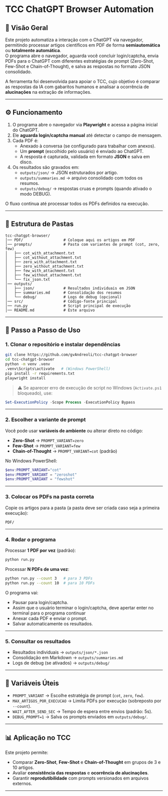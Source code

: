 # TCC ChatGPT Browser Automation

## 📌 Visão Geral

Este projeto automatiza a interação com o ChatGPT via navegador, permitindo processar artigos científicos em PDF de forma **semiautomática** ou **totalmente automática**.  
O programa abre o navegador, aguarda você concluir login/captcha, envia PDFs para o ChatGPT com diferentes estratégias de prompt (Zero-Shot, Few-Shot e Chain-of-Thought), e salva as respostas no formato JSON consolidado.  

A ferramenta foi desenvolvida para apoiar o TCC, cujo objetivo é comparar as respostas da IA com gabaritos humanos e analisar a ocorrência de **alucinações** na extração de informações.

---

## ⚙️ Funcionamento

1. O programa abre o navegador via **Playwright** e acessa a página inicial do ChatGPT.
2. Ele **aguarda login/captcha manual** até detectar o campo de mensagem.
3. Cada PDF é:
   - Anexado à conversa (se configurado para trabalhar com anexos).
   - Um **prompt** (escolhido pelo usuário) é enviado ao ChatGPT.
   - A resposta é capturada, validada em formato **JSON** e salva em disco.
4. Os resultados são gravados em:
   - `outputs/json/` → JSON estruturados por artigo.
   - `outputs/summaries.md` → arquivo consolidado com todos os resumos.
   - `outputs/debug/` → respostas cruas e prompts (quando ativado o modo DEBUG).

O fluxo continua até processar todos os PDFs definidos na execução.

---

## 📂 Estrutura de Pastas

```
tcc-chatgpt-browser/
│── PDF/                  # Coloque aqui os artigos em PDF
│── prompts/              # Pasta com variantes de prompt (cot, zero, few)
│   ├── cot_with_attachment.txt
│   ├── cot_without_attachment.txt
│   ├── zero_with_attachment.txt
│   ├── zero_without_attachment.txt
│   ├── few_with_attachment.txt
│   ├── few_without_attachment.txt
│   └── fix_json.txt
│── outputs/
│   ├── json/             # Resultados individuais em JSON
│   ├── summaries.md      # Consolidação dos resumos
│   └── debug/            # Logs de debug (opcional)
│── src/                  # Código-fonte principal
│── run.py                # Script principal de execução
│── README.md             # Este arquivo
```

---

## 🚀 Passo a Passo de Uso

### 1. Clonar o repositório e instalar dependências
```bash
git clone https://github.com/gvAndreoli/tcc-chatgpt-browser
cd tcc-chatgpt-browser
python -m venv .venv
.venv\Scripts\activate   # (Windows PowerShell)
pip install -r requirements.txt
playwright install
```

> ⚠️ Se aparecer erro de execução de script no Windows (`Activate.ps1` bloqueado), use:
```powershell
Set-ExecutionPolicy -Scope Process -ExecutionPolicy Bypass
```

---

### 2. Escolher a variante de prompt
Você pode usar **variáveis de ambiente** ou alterar direto no código:

- **Zero-Shot** → `PROMPT_VARIANT=zero`
- **Few-Shot** → `PROMPT_VARIANT=few`
- **Chain-of-Thought** → `PROMPT_VARIANT=cot` (padrão)

No Windows PowerShell:
```powershell
$env:PROMPT_VARIANT="cot"
$env:PROMPT_VARIANT = "zeroshot"
$env:PROMPT_VARIANT = "fewshot"
```

---

### 3. Colocar os PDFs na pasta correta
Copie os artigos para a pasta (a pasta deve ser criada caso seja a primeira execução):
```
PDF/
```

---

### 4. Rodar o programa
Processar **1 PDF por vez** (padrão):
```bash
python run.py
```

Processar **N PDFs de uma vez**:
```bash
python run.py --count 3   # para 3 PDFs
python run.py --count 10  # para 10 PDFs
```

O programa vai:
- Pausar para login/captcha.
- Assim que o usuário terminar o login/captcha, deve apertar enter no terminal para o programa continuar
- Anexar cada PDF e enviar o prompt.
- Salvar automaticamente os resultados.

---

### 5. Consultar os resultados
- Resultados individuais → `outputs/json/*.json`
- Consolidação em Markdown → `outputs/summaries.md`
- Logs de debug (se ativados) → `outputs/debug/`

---

## 🔧 Variáveis Úteis

- `PROMPT_VARIANT` → Escolhe estratégia de prompt (`cot`, `zero`, `few`).
- `MAX_ARTIGOS_POR_EXECUCAO` → Limita PDFs por execução (sobreposto por `--count`).
- `WAIT_AFTER_SEND_SEC` → Tempo de espera entre envios (padrão: 5s).
- `DEBUG_PROMPT=1` → Salva os prompts enviados em `outputs/debug/`.

---

## 📊 Aplicação no TCC

Este projeto permite:
- Comparar **Zero-Shot**, **Few-Shot** e **Chain-of-Thought** em grupos de 3 e 10 artigos.
- Avaliar **consistência das respostas** e **ocorrência de alucinações**.
- Garantir **reprodutibilidade** com prompts versionados em arquivos externos.

---

